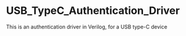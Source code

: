 # USB_TypeC_Authentication_Driver
This is an authentication driver in Verilog, for a USB type-C device
